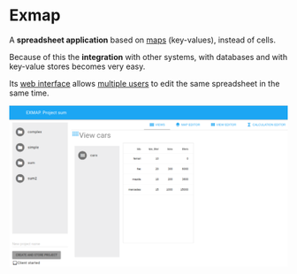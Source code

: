 # Exmap

A **spreadsheet application** based on [maps](../../wiki/Maps) (key-values), instead of cells. 

Because of this the **integration** with other systems, with databases and with key-value stores becomes very easy.

Its [web interface](../../wiki/UI%3A.Projects) allows [multiple users](../../wiki/Architecture) to edit the same spreadsheet in the same time.
 
![Exmap](docs/exmap_gui.png)
